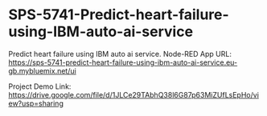 # SPS-5741-Predict-heart-failure-using-IBM-auto-ai-service
Predict heart failure using IBM auto ai service.
Node-RED App URL:
https://sps-5741-predict-heart-failure-using-ibm-auto-ai-service.eu-gb.mybluemix.net/ui

Project Demo Link: https://drive.google.com/file/d/1JLCe29TAbhQ38l6G87p63MiZUfLsEpHo/view?usp=sharing
